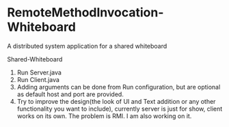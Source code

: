 # RemoteMethodInvocation-Whiteboard
A distributed system application for a shared whiteboard 

Shared-Whiteboard

1) Run Server.java
2) Run Client.java
3) Adding arguments can be done from Run configuration, but are optional as default host and port are provided.
4) Try to improve the design(the look of UI and Text addition or any other functionality you want to include), currently server is just for show, client works on its own. The problem is RMI. I am also working on it.

